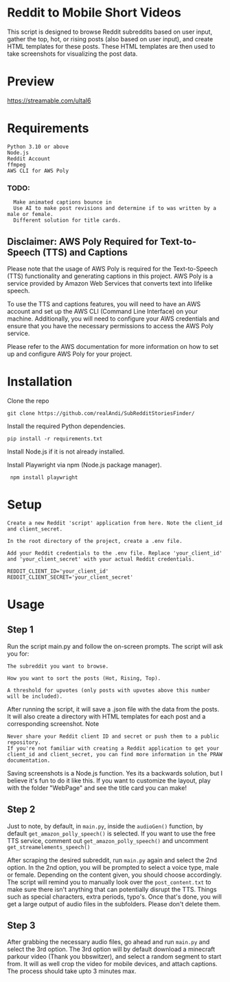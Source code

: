 # Reddit to Mobile Short Videos

This script is designed to browse Reddit subreddits based on user input, gather the top, hot, or rising posts (also based on user input), and create HTML templates for these posts. These HTML templates are then used to take screenshots for visualizing the post data.

# Preview
https://streamable.com/ultal6

# Requirements

    Python 3.10 or above
    Node.js
    Reddit Account
    ffmpeg
    AWS CLI for AWS Poly

### TODO:
```
  Make animated captions bounce in
  Use AI to make post revisions and determine if to was written by a male or female.
  Different solution for title cards.
```

## Disclaimer: AWS Poly Required for Text-to-Speech (TTS) and Captions

Please note that the usage of AWS Poly is required for the Text-to-Speech (TTS) functionality and generating captions in this project. AWS Poly is a service provided by Amazon Web Services that converts text into lifelike speech.

To use the TTS and captions features, you will need to have an AWS account and set up the AWS CLI (Command Line Interface) on your machine. Additionally, you will need to configure your AWS credentials and ensure that you have the necessary permissions to access the AWS Poly service.

Please refer to the AWS documentation for more information on how to set up and configure AWS Poly for your project.

# Installation

Clone the repo
```
git clone https://github.com/realAndi/SubRedditStoriesFinder/
```


Install the required Python dependencies.
```
pip install -r requirements.txt
```

Install Node.js if it is not already installed. 

Install Playwright via npm (Node.js package manager).
```
 npm install playwright
```

# Setup

    Create a new Reddit 'script' application from here. Note the client_id and client_secret.

    In the root directory of the project, create a .env file.

    Add your Reddit credentials to the .env file. Replace 'your_client_id' and 'your_client_secret' with your actual Reddit credentials.

    REDDIT_CLIENT_ID='your_client_id'
    REDDIT_CLIENT_SECRET='your_client_secret'

# Usage

## Step 1

Run the script main.py and follow the on-screen prompts. The script will ask you for:

    The subreddit you want to browse.

    How you want to sort the posts (Hot, Rising, Top).

    A threshold for upvotes (only posts with upvotes above this number will be included).


After running the script, it will save a .json file with the data from the posts. It will also create a directory with HTML templates for each post and a corresponding screenshot.
Note

    Never share your Reddit client ID and secret or push them to a public repository.
    If you're not familiar with creating a Reddit application to get your client_id and client_secret, you can find more information in the PRAW documentation.

Saving screenshots is a Node.js function. Yes its a backwards solution, but I believe it's fun to do it like this. If you want to customize the layout, play with the folder "WebPage" and see the title card you can make!

## Step 2

Just to note, by default, in `main.py`, inside the `audioGen()` function, by default `get_amazon_polly_speech()` is selected. If you want to use the free TTS service, comment out `get_amazon_polly_speech()` and uncomment `get_streamelements_speech()`

After scraping the desired subreddit, run `main.py` again and select the 2nd option. In the 2nd option, you will be prompted to select a voice type, male or female. Depending on the content given, you should choose accordingly. The script will remind you to manually look over the `post_content.txt` to make sure there isn't anything that can potentially disrupt the TTS. Things such as special characters, extra periods, typo's. Once that's done, you will get a large output of audio files in the subfolders. Please don't delete them.

## Step 3

After grabbing the necessary audio files, go ahead and run `main.py` and select the 3rd option. The 3rd option will by default download a minecraft parkour video (Thank you bbswitzer), and select a random segment to start from. It will as well crop the video for mobile devices, and attach captions. The process should take upto 3 minutes max.


